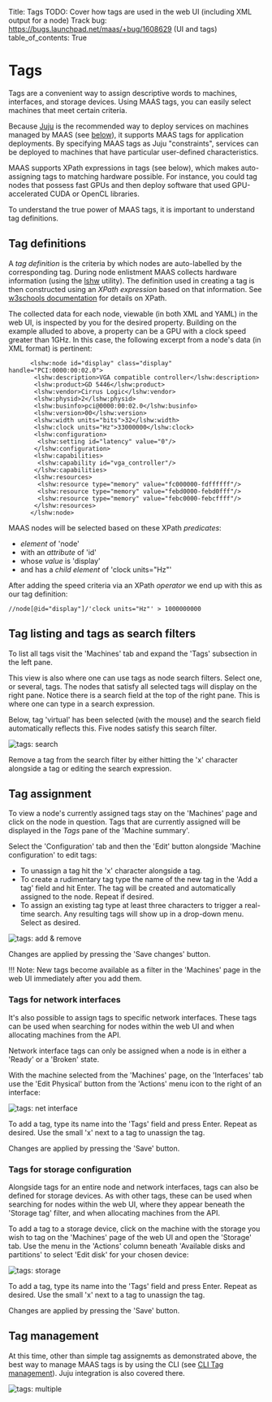 Title: Tags
TODO:  Cover how tags are used in the web UI (including XML output for a node)
       Track bug: https://bugs.launchpad.net/maas/+bug/1608629 (UI and tags)
table_of_contents: True


# Tags

Tags are a convenient way to assign descriptive words to machines, interfaces, and storage devices. Using MAAS tags, you can easily select machines that meet certain criteria.

Because [Juju][about-juju] is the recommended way to deploy services on machines
managed by MAAS (see [below][tag-manage]), it supports MAAS tags for application
deployments. By specifying MAAS tags as Juju "constraints", services can be deployed to machines that have particular user-defined characteristics.

MAAS supports XPath expressions in tags (see below), which makes auto-assigning
tags to matching hardware possible. For instance, you could tag nodes that
possess fast GPUs and then deploy software that used GPU-accelerated CUDA or
OpenCL libraries.

To understand the true power of MAAS tags, it is important to understand tag
definitions.

## Tag definitions

A *tag definition* is the criteria by which nodes are auto-labelled by the
corresponding tag. During node enlistment MAAS collects hardware information
(using the [lshw][upstream-lshw] utility). The definition used in creating a
tag is then constructed using an *XPath expression* based on that information.
See [w3schools documentation][upstream-w3schools] for details on XPath.

The collected data for each node, viewable (in both XML and YAML) in the web
UI, is inspected by you for the desired property. Building on the example
alluded to above, a property can be a GPU with a clock speed greater than 1GHz.
In this case, the following excerpt from a node's data (in XML format) is
pertinent:

```nohighlight
      <lshw:node id="display" class="display" handle="PCI:0000:00:02.0">
       <lshw:description>VGA compatible controller</lshw:description>
       <lshw:product>GD 5446</lshw:product>
       <lshw:vendor>Cirrus Logic</lshw:vendor>
       <lshw:physid>2</lshw:physid>
       <lshw:businfo>pci@0000:00:02.0</lshw:businfo>
       <lshw:version>00</lshw:version>
       <lshw:width units="bits">32</lshw:width>
       <lshw:clock units="Hz">33000000</lshw:clock>
       <lshw:configuration>
        <lshw:setting id="latency" value="0"/>
       </lshw:configuration>
       <lshw:capabilities>
        <lshw:capability id="vga_controller"/>
       </lshw:capabilities>
       <lshw:resources>
        <lshw:resource type="memory" value="fc000000-fdffffff"/>
        <lshw:resource type="memory" value="febd0000-febd0fff"/>
        <lshw:resource type="memory" value="febc0000-febcffff"/>
       </lshw:resources>
      </lshw:node>
```

MAAS nodes will be selected based on these XPath *predicates*:

- *element* of 'node'
- with an *attribute* of 'id'
- whose *value* is 'display'
- and has a *child element* of 'clock units="Hz"'

After adding the speed criteria via an XPath *operator* we end up with this as
our tag definition:

```nohighlight
//node[@id="display"]/'clock units="Hz"' > 1000000000
```
## Tag listing and tags as search filters

To list all tags visit the 'Machines' tab and expand the 'Tags' subsection in the
left pane.

This view is also where one can use tags as node search filters. Select one, or
several, tags. The nodes that satisfy all selected tags will display on the
right pane. Notice there is a search field at the top of the right pane. This
is where one can type in a search expression.

Below, tag 'virtual' has been selected (with the mouse) and the search field
automatically reflects this. Five nodes satisfy this search filter.

![tags: search][img__tags-search]

Remove a tag from the search filter by either hitting the 'x' character
alongside a tag or editing the search expression.

## Tag assignment

To view a node's currently assigned tags stay on the 'Machines' page and click
on the node in question. Tags that are currently assigned will be displayed in
the *Tags* pane of the 'Machine summary'.

Select the 'Configuration' tab and then the 'Edit' button alongside 'Machine
configuration' to edit tags:

- To unassign a tag hit the 'x' character alongside a tag.
- To create a rudimentary tag type the name of the new tag in the 'Add a tag'
  field and hit Enter. The tag will be created and automatically assigned to the
  node. Repeat if desired.
- To assign an existing tag type at least three characters to trigger a
  real-time search. Any resulting tags will show up in a drop-down menu.
  Select as desired.

![tags: add & remove][img__tags-add-remove]

Changes are applied by pressing the 'Save changes' button.

!!! Note:
    New tags become available as a filter in the 'Machines' page in the web UI
    immediately after you add them.

### Tags for network interfaces

It's also possible to assign tags to specific network interfaces. These tags
can be used when searching for nodes within the web UI and when allocating
machines from the API.

Network interface tags can only be assigned when a node is in either a 'Ready'
or a 'Broken' state.

With the machine selected from the 'Machines' page, on the 'Interfaces' tab use
the 'Edit Physical' button from the 'Actions' menu icon to the right of an
interface:

![tags: net interface][img__tags-net-interface]

To add a tag, type its name into the 'Tags' field and press Enter. Repeat as
desired. Use the small 'x' next to a tag to unassign the tag.

Changes are applied by pressing the 'Save' button.

### Tags for storage configuration

Alongside tags for an entire node and network interfaces, tags can also be
defined for storage devices. As with other tags, these can be used when
searching for nodes within the web UI, where they appear beneath the 'Storage
tag' filter, and when allocating machines from the API.

To add a tag to a storage device, click on the machine with the storage you
wish to tag on the 'Machines' page of the web UI and open the 'Storage' tab.
Use the menu in the 'Actions' column beneath 'Available disks and partitions'
to select 'Edit disk' for your chosen device:

![tags: storage][img__tags-storage]

To add a tag, type its name into the 'Tags' field and press Enter. Repeat as
desired. Use the small 'x' next to a tag to unassign the tag.

Changes are applied by pressing the 'Save' button.


## Tag management

At this time, other than simple tag assignemts as demonstrated above, the best
way to manage MAAS tags is by using the CLI (see [CLI Tag management][cli-tags]).
Juju integration is also covered there.

![tags: multiple][img__tags-multiple]

<!-- LINKS -->

[tag-manage]: #tag-management
[about-juju]: https://jujucharms.com/docs/stable/about-juju.html
[upstream-lshw]: http://ezix.org/project/wiki/HardwareLiSter
[upstream-w3schools]: https://www.w3schools.com/xml/xpath_intro.asp
[cli-example-tag-creation-and-auto-assignment]: manage-cli-tags.md#tag-creation-and-auto-assignment
[cli-tags]: manage-cli-tags.md

[img__tags-search]: ../media/nodes-tags__2.6-tags-filter.png
[img__tags-add-remove]: ../media/nodes-tags__2.6-tags-add-remove.png
[img__tags-net-interface]: ../media/nodes-tags__2.6-tag-net-interfaces.png
[img__tags-storage]: ../media/nodes-tags__2.6-tag-storage.png
[img__tags-multiple]: ../media/nodes-tags__2.6-tag-multiple.png
